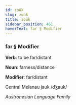 ```yaml
---
id: zoük
slug: zoük
title: zoük
sidebar_position: 461
hoverText: far § Modifier
---
```


### far § Modifier

**Verb**: to be far/distant

**Noun**: farness/distance

**Modifier**: far/distant

Central Melanau jauk /d͡ʒauk/

*Austronesian Language Family*
